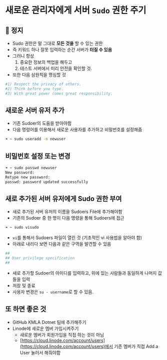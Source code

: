 # 새로운 관리자에게 서버 `Sudo` 권한 주기

## 🛑 정지
* Sudo 권한은 말 그대로 **모든 것을** 할 수 있는 권한
* 즉 키워드 하나 잘못 입력하는 순간 서버가 **터질 수 있음**
* 그러니 항상
    1) 중요한 정보의 백업을 해두고
    2) 테스트 서버에서 미리 안전을 확인할 것.
* 또한 다음 삼원칙을 명심할 것

```zsh
#1) Respect the privacy of others.
#2) Think before you type.
#3) With great power comes great responsibility.
```

## 새로운 서버 유저 추가

* 기존 Sudoer의 도움을 받아야함
* 다음 명령어를 이용해서 새로운 사용자를 추가하고 비밀번호를 설정해줌

```zsh
➜ ~ sudo useradd -m newuser
```

## 비밀번호 설정 또는 변경

```zsh
➜ ~ sudo passwd newuser
New password: 
Retype new password: 
passwd: password updated successfully
```

## 새로 추가된 서버 유저에게 Sudo 권한 부여

* 새로 추가된 서버 유저의 이름을 Sudoers File에 추가해야함
* 기존의 Sudoer 중 한 명이 다음 명령을 통해 Sudoers에 접근

```zsh
➜ ~ sudo visudo
```

* `vi`를 통해서 Sudoers 파일이 열린 것 (기초적인 vi 사용법을 알아야 함)
* 아래로 내리다 보면 다음과 같은 구역을 발견할 수 있음

```zsh
##
## User privilege specification
##
```

* 새로 추가할 Sudoer의 아이디를 입력하고, 위에 있는 사람들과 동일하게 나머지 값들을 입력
* 저장 및 종료
* 사용자 변경은 `su - username`로 할 수 있음.

## 또 하면 좋은 것
* GitHub KMLA Dotnet 팀에 추가해주기
* Linode에 새로운 멤버 가입시켜주기
    * 새로운 멤버가 회원가입을 직접 하는 것이 아님
    * [https://cloud.linode.com/account/users](https://cloud.linode.com/account/users)에서 기존 멤버가 직접 Add a User 눌러서 해줘야함

